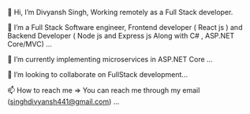 👋 Hi, I’m Divyansh Singh, Working remotely as a Full Stack developer.





👀 I’m a Full Stack Software engineer,  Frontend developer ( React js ) and Backend Developer ( Node js and Express js Along with C# , ASP.NET Core/MVC) ...



🌱 I’m currently implementing microservices in ASP.NET Core ...


💞️ I’m looking to collaborate on FullStack development...



📫 How to reach me => You can reach me through my email (singhdivyansh441@gmail.com) ...



